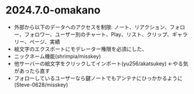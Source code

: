 # 2024.7.0-omakano
- 外部から以下のデータへのアクセスを制限: ノート、リアクション、フォロー、フォロワー、ユーザー別のチャート、Play、リスト、クリップ、ギャラリー、ページ、実績
- 絵文字のエクスポートにモデレーター権限を必須にした、
- ニックネーム機能(shrimpia/misskey)
- 他サーバーの絵文字をクリックしてインポート(yu256/akatsukey) ←やる気があったら直す
- フォローしているユーザーなら鍵ノートでもアンテナにひっかかるように(Steve-0628/misskey)
